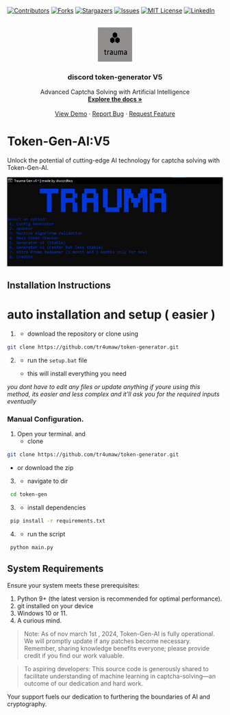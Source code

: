 
[![Contributors][contributors-shield]][contributors-url]
[![Forks][forks-shield]][forks-url]
[![Stargazers][stars-shield]][stars-url]
[![Issues][issues-shield]][issues-url]
[![MIT License][license-shield]][license-url]
[![LinkedIn][linkedin-shield]][linkedin-url]




<br />
<div align="center">
  <a href="">
    <img src="images/imagess.png" alt="Logo" width="80" height="80">
  </a>

  <h3 align="center">discord token-generator V5</h3>

  <p align="center">
     Advanced Captcha Solving with Artificial Intelligence
    <br />
    <a href="https://github.com/tr4umaw/token-generator"><strong>Explore the docs »</strong></a>
    <br />
    <br />
    <a href="https://github.com/tr4umaw/token-generator">View Demo</a>
    ·
    <a href="https://github.com/tr4umaw/token-generator">Report Bug</a>
    ·
    <a href="https://github.com/tr4umaw/token-generator">Request Feature</a>
  </p>
</div>






# Token-Gen-AI:V5

Unlock the potential of cutting-edge AI technology for captcha solving with Token-Gen-AI.

![AI in Action](images/image.png)

## Installation Instructions

# auto installation and setup ( easier )

1. * download the repository or clone using
  ```sh
  git clone https://github.com/tr4umaw/token-generator.git
  ```
2.   * run the ```setup.bat``` file
  
     * this will install everything you need

*you dont have to edit any files or update anything if youre using this method, its easier and less complex and it'll ask you     for the required inputs eventually*




### Manual Configuration.

1. Open your terminal. and
   * clone
  ```sh
  git clone https://github.com/tr4umaw/token-generator.git
  ```
   * or download the zip
3.   * navigate to dir
   ```sh
    cd token-gen
  ```
3.   * install dependencies
   ```sh
    pip install -r requirements.txt
  ``` 
4.   * run the script
   ```sh
    python main.py
  ```

## System Requirements

Ensure your system meets these prerequisites:

1. Python 9+ (the latest version is recommended for optimal performance).
2. git installed on your device
3. Windows 10 or 11.
4. A curious mind.

> Note: As of nov  march 1st , 2024, Token-Gen-AI is fully operational. We will promptly update if any patches become necessary. Remember, sharing knowledge benefits everyone; please provide credit if you find our work valuable.

> To aspiring developers: This source code is generously shared to facilitate understanding of machine learning in captcha-solving—an outcome of our dedication and hard work.


[contributors-shield]: https://img.shields.io/github/contributors/tr4umaw/token-generator.svg?style=for-the-badge
[contributors-url]: https://github.com/dtr4umaw/token-generator/graphs/contributors
[forks-shield]: https://img.shields.io/github/forks/tr4umaw/token-generator.svg?style=for-the-badge
[forks-url]: https://github.com/tr4umaw/token-generator/network/members
[stars-shield]: https://img.shields.io/github/stars/tr4umaw/token-generator.svg?style=for-the-badge
[stars-url]: https://github.com/discordtics/token-gen/stargazers
[issues-shield]: https://img.shields.io/github/issues/tr4umaw/token-generator.svg?style=for-the-badge
[issues-url]: https://github.com/tr4umaw/token-generator/issues
[license-shield]: https://img.shields.io/github/license/tr4umaw/token-generator.svg?style=for-the-badge
[license-url]: https://github.com/tr4umaw/token-generator/blob/master/LICENSE.txt
[linkedin-shield]: https://img.shields.io/badge/-LinkedIn-black.svg?style=for-the-badge&logo=linkedin&colorB=555
[linkedin-url]: https://linkedin.com/in/othneildrew
[product-screenshot]: images/screenshot.png
[Next.js]: https://img.shields.io/badge/next.js-000000?style=for-the-badge&logo=nextdotjs&logoColor=white
[Next-url]: https://nextjs.org/
[React.js]: https://img.shields.io/badge/React-20232A?style=for-the-badge&logo=react&logoColor=61DAFB
[React-url]: https://reactjs.org/
[Vue.js]: https://img.shields.io/badge/Vue.js-35495E?style=for-the-badge&logo=vuedotjs&logoColor=4FC08D
[Vue-url]: https://vuejs.org/




Your support fuels our dedication to furthering the boundaries of AI and cryptography. 

